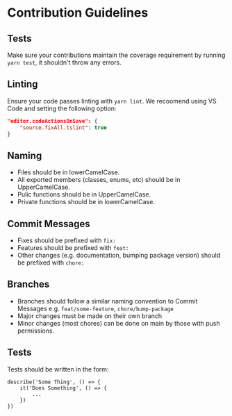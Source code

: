 # Contribution Guidelines

## Tests

Make sure your contributions maintain the coverage requirement by running `yarn test`, it shouldn't throw any errors.

## Linting

Ensure your code passes linting with `yarn lint`. We recoomend using VS Code and setting the following option:

```JSON
"editor.codeActionsOnSave": {
    "source.fixAll.tslint": true
}
```

## Naming

- Files should be in lowerCamelCase.
- All exported members (classes, enums, etc) should be in UpperCamelCase.
- Pulic functions should be in UpperCamelCase.
- Private functions should be in lowerCamelCase.

## Commit Messages
- Fixes should be prefixed with `fix:`
- Features should be prefixed with `feat:`
- Other changes (e.g. documentation, bumping package version) should be prefixed with `chore:`

## Branches
- Branches should follow a similar naming convention to Commit Messages e.g. `feat/some-feature`, `chore/bump-package`
- Major changes must be made on their own branch
- Minor changes (most chores) can be done on main by those with push permissions.

## Tests

Tests should be written in the form:

```JS
describe('Some Thing', () => {
    it('Does Something', () => {
        ...
    })
})
```
